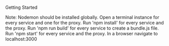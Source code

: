 Getting Started

Note: Nodemon should be installed globally.
Open a terminal instance for every service and one for the proxy.
Run 'npm install' for every service and the proxy.
Run 'npm run build' for every service to create a bundle.js file.
Run 'npm start' for every service and the proxy.
In a browser navigate to localhost:3000
